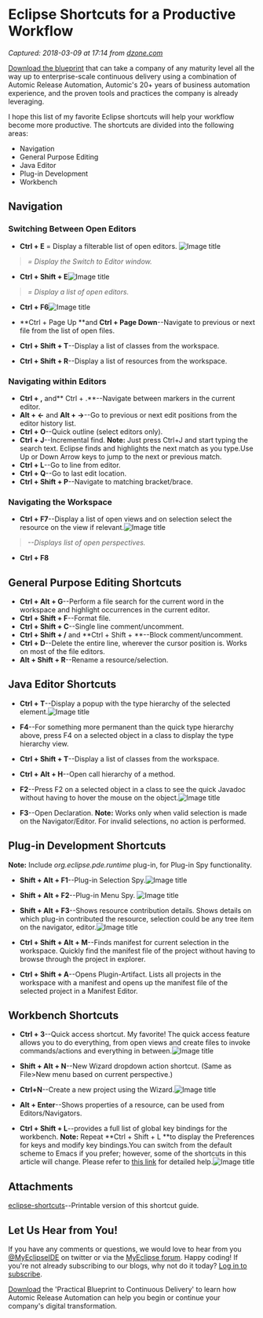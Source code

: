 # Eclipse Shortcuts for a Productive Workflow

_Captured: 2018-03-09 at 17:14 from [dzone.com](https://dzone.com/articles/eclipse-shortcuts-for-a-productive-workflow?edition=366226&utm_source=Zone%20Newsletter&utm_medium=email&utm_campaign=devops%202018-03-09)_

[Download the blueprint](https://dzone.com/go?i=228233&u=https%3A%2F%2Foffers.automic.com%2Fblueprint-to-continuous-delivery-with-automic-release-automation%3Futm_campaign%3DAMER%252520Online%252520Syndication%252520DZone%252520Platinum%252520Sponsorship%252520Ads%252520JULY-2017%26utm_source%3DDzone%252520Ads%26utm_medium%3DBlueprint%252520to%252520CD) that can take a company of any maturity level all the way up to enterprise-scale continuous delivery using a combination of Automic Release Automation, Automic's 20+ years of business automation experience, and the proven tools and practices the company is already leveraging.

I hope this list of my favorite Eclipse shortcuts will help your workflow become more productive. The shortcuts are divided into the following areas:

  * Navigation
  * General Purpose Editing
  * Java Editor
  * Plug-in Development
  * Workbench

## Navigation

### Switching Between Open Editors

  * **Ctrl + E** = Display a filterable list of open editors. ![Image title](https://dzone.com/storage/temp/8275851-eclipse-ctrl-e.png)

> _= Display the Switch to Editor window._

  * **Ctrl + Shift + E**![Image title](https://dzone.com/storage/temp/8275852-eclipse-ctrl-shift-e.png)

> _= Display a list of open editors._

  * **Ctrl + F6**![Image title](https://dzone.com/storage/temp/8275853-eclipse-ctrl-f6.png)

  * **Ctrl + Page Up **and **Ctrl + Page Down**--Navigate to previous or next file from the list of open files.
  * **Ctrl + Shift + T**--Display a list of classes from the workspace.
  * **Ctrl + Shift + R**--Display a list of resources from the workspace.

### Navigating within Editors

  * **Ctrl + ,** and** Ctrl + .**--Navigate between markers in the current editor.
  * **Alt + <-** and **Alt + ->**--Go to previous or next edit positions from the editor history list.
  * **Ctrl + O**--Quick outline (select editors only).
  * **Ctrl + J**--Incremental find. **Note:** Just press Ctrl+J and start typing the search text. Eclipse finds and highlights the next match as you type.Use Up or Down Arrow keys to jump to the next or previous match.
  * **Ctrl + L**--Go to line from editor.
  * **Ctrl + Q**--Go to last edit location.
  * **Ctrl + Shift + P**--Navigate to matching bracket/brace.

### Navigating the Workspace

  * **Ctrl + F7**--Display a list of open views and on selection select the resource on the view if relevant.![Image title](https://dzone.com/storage/temp/8275855-eclipse-ctrl-f7.png)

> _--Displays list of open perspectives._

  * **Ctrl + F8**

## General Purpose Editing Shortcuts

  * **Ctrl + Alt + G**--Perform a file search for the current word in the workspace and highlight occurrences in the current editor.
  * **Ctrl + Shift + F**--Format file.
  * **Ctrl + Shift + C**--Single line comment/uncomment.
  * **Ctrl + Shift + /** and **Ctrl + Shift + \**--Block comment/uncomment.
  * **Ctrl + D**--Delete the entire line, wherever the cursor position is. Works on most of the file editors.
  * **Alt + Shift + R**--Rename a resource/selection.

## Java Editor Shortcuts

  * **Ctrl + T**--Display a popup with the type hierarchy of the selected element.![Image title](https://dzone.com/storage/temp/8275864-eclipse-ctrl-t.png)

  * **F4**--For something more permanent than the quick type hierarchy above, press F4 on a selected object in a class to display the type hierarchy view.
  * **Ctrl + Shift + T**--Display a list of classes from the workspace.
  * **Ctrl + Alt + H**--Open call hierarchy of a method.
  * **F2**--Press F2 on a selected object in a class to see the quick Javadoc without having to hover the mouse on the object.![Image title](https://dzone.com/storage/temp/8275868-eclipse-f2.png)

  * **F3**--Open Declaration. **Note:** Works only when valid selection is made on the Navigator/Editor. For invalid selections, no action is performed.

## Plug-in Development Shortcuts

**Note:** Include _org.eclipse.pde.runtime_ plug-in, for Plug-in Spy functionality.

  * **Shift + Alt + F1**--Plug-in Selection Spy.![Image title](https://dzone.com/storage/temp/8275869-eclipse-shift-alt-f1.png)

  * **Shift + Alt + F2**--Plug-in Menu Spy. ![Image title](https://dzone.com/storage/temp/8275870-eclipse-shift-alt-f2.png)

  * **Shift + Alt + F3**--Shows resource contribution details. Shows details on which plug-in contributed the resource, selection could be any tree item on the navigator, editor.![Image title](https://dzone.com/storage/temp/8275871-eclipse-shift-alt-f3.png)

  * **Ctrl + Shift + Alt + M**--Finds manifest for current selection in the workspace. Quickly find the manifest file of the project without having to browse through the project in explorer.
  * **Ctrl + Shift + A**--Opens Plugin-Artifact. Lists all projects in the workspace with a manifest and opens up the manifest file of the selected project in a Manifest Editor.

## Workbench Shortcuts

  * **Ctrl + 3**--Quick access shortcut. My favorite! The quick access feature allows you to do everything, from open views and create files to invoke commands/actions and everything in between.![Image title](https://dzone.com/storage/temp/8275875-eclipse-ctrl-3.png)

  * **Shift + Alt + N**--New Wizard dropdown action shortcut. (Same as File>New menu based on current perspective.)
  * **Ctrl+N**--Create a new project using the Wizard.![Image title](https://dzone.com/storage/temp/8275905-eclipse-ctrl-n.png)

  * **Alt + Enter**--Shows properties of a resource, can be used from Editors/Navigators.
  * **Ctrl + Shift + L**--provides a full list of global key bindings for the workbench. **Note:** Repeat **Ctrl + Shift + L **to display the Preferences for keys and modify key bindings.You can switch from the default scheme to Emacs if you prefer; however, some of the shortcuts in this article will change. Please refer to [this link](http://help.eclipse.org/mars/index.jsp?topic=%2Forg.eclipse.platform.doc.user%2Fconcepts%2Faccessibility%2Fkeyboardshortcuts.htm) for detailed help.![Image title](https://dzone.com/storage/temp/8275876-eclipse-ctrl-shift-l.png)

## Attachments

[eclipse-shortcuts](https://resources.cloud.genuitec.com/wp-content/uploads/2016/06/eclipse-shortcuts.pdf)--Printable version of this shortcut guide.

## Let Us Hear from You!

If you have any comments or questions, we would love to hear from you [@MyEclipseIDE](https://www.twitter.com/myeclipseide) on twitter or via the [MyEclipse forum](https://www.genuitec.com/forums/topics/myeclipse/). Happy coding! If you're not already subscribing to our blogs, why not do it today? [Log in to subscribe](https://www.genuitec.com/wp-login.php?redirect_to=%2Feclipse-shortcuts%2F).

[Download](https://dzone.com/go?i=228234&u=https%3A%2F%2Foffers.automic.com%2Fblueprint-to-continuous-delivery-with-automic-release-automation%3Futm_campaign%3DAMER%252520Online%252520Syndication%252520DZone%252520Platinum%252520Sponsorship%252520Ads%252520JULY-2017%26utm_source%3DDzone%252520Ads%26utm_medium%3DBlueprint%252520to%252520CD) the 'Practical Blueprint to Continuous Delivery' to learn how Automic Release Automation can help you begin or continue your company's digital transformation.
